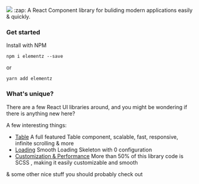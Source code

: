 
<img src='https://elementz.style/elementz.png'>
:zap: A React Component library for buliding modern applications easily & quickly.

### Get started
Install with NPM

`npm i elementz --save`

or 

`yarn add elementz`



### What's unique?
There are a few React UI libraries around, and you might be wondering if there is anything new here?

A few interesting things:

- [Table](#table) A full featured Table component, scalable, fast, responsive, infinite scrolling & more
- [Loading](#loading) Smooth Loading Skeleton with 0 configuration 
- [Customization & Performance](#theme) More than 50% of this library code is SCSS , making it easily customizable and smooth

& some other nice stuff you should probably check out



